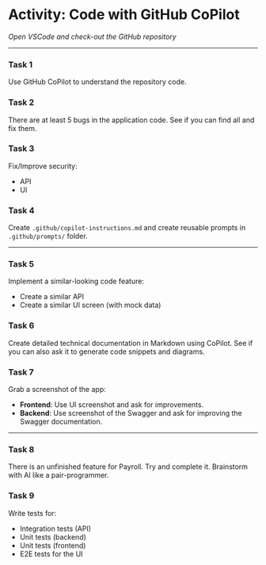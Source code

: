 # Activity: Code with GitHub CoPilot

*Open VSCode and check-out the GitHub repository*

---

### Task 1
Use GitHub CoPilot to understand the repository code.

### Task 2
There are at least 5 bugs in the application code. See if you can find all and fix them.

### Task 3
Fix/Improve security:
- API
- UI

### Task 4
Create `.github/copilot-instructions.md` and create reusable prompts in `.github/prompts/` folder.

---

### Task 5
Implement a similar-looking code feature:
- Create a similar API
- Create a similar UI screen (with mock data)

### Task 6
Create detailed technical documentation in Markdown using CoPilot. See if you can also ask it to generate code snippets and diagrams.

### Task 7
Grab a screenshot of the app:
- **Frontend**: Use UI screenshot and ask for improvements.
- **Backend**: Use screenshot of the Swagger and ask for improving the Swagger documentation.

---

### Task 8
There is an unfinished feature for Payroll. Try and complete it. Brainstorm with AI like a pair-programmer.

### Task 9
Write tests for:
- Integration tests (API)
- Unit tests (backend)
- Unit tests (frontend)
- E2E tests for the UI
